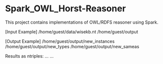 # Spark_OWL_Horst-Reasoner

This project contains implementations of OWL/RDFS reasoner using Spark.

[Input Example] 
/home/guest/data/wisekb.nt 
/home/guest/output

[Output Example] 
/home/guest/output/new_instances 
/home/guest/output/new_types 
/home/guest/output/new_sameas 

Results as ntriples: …
<airport> <subClassOf> <facility>
<daughter> <subPropertyOf> <child>
…  
